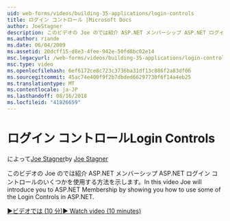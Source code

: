 ```yaml
---
uid: web-forms/videos/building-35-applications/login-controls
title: ログイン コントロール |Microsoft Docs
author: JoeStagner
description: このビデオの Joe のでは紹介 ASP.NET メンバーシップ ASP.NET ログイン コントロールのいくつかを使用する方法を示します。
ms.author: riande
ms.date: 06/04/2009
ms.assetid: 20dcff15-d8e3-4fee-942e-50fd8bc02e14
msc.legacyurl: /web-forms/videos/building-35-applications/login-controls
msc.type: video
ms.openlocfilehash: 6ef6172ce8c723c3736ba31df13c886f2a83df06
ms.sourcegitcommit: 45ac74e400f9f2b7dbded66297730f6f14a4eb25
ms.translationtype: MT
ms.contentlocale: ja-JP
ms.lasthandoff: 08/16/2018
ms.locfileid: "41826659"
---
```

<a name="login-controls"></a><span data-ttu-id="6fb16-103">ログイン コントロール</span><span class="sxs-lookup"><span data-stu-id="6fb16-103">Login Controls</span></span>
====================
<span data-ttu-id="6fb16-104">によって[Joe Stagner](https://github.com/JoeStagner)</span><span class="sxs-lookup"><span data-stu-id="6fb16-104">by [Joe Stagner](https://github.com/JoeStagner)</span></span>

<span data-ttu-id="6fb16-105">このビデオの Joe のでは紹介 ASP.NET メンバーシップ ASP.NET ログイン コントロールのいくつかを使用する方法を示します。</span><span class="sxs-lookup"><span data-stu-id="6fb16-105">In this video Joe will introduce you to ASP.NET Membership by showing you how to use some of the Login Controls in ASP.NET.</span></span>

[<span data-ttu-id="6fb16-106">&#9654;ビデオでは (10 分)</span><span class="sxs-lookup"><span data-stu-id="6fb16-106">&#9654; Watch video (10 minutes)</span></span>](https://channel9.msdn.com/Blogs/ASP-NET-Site-Videos/login-controls)
